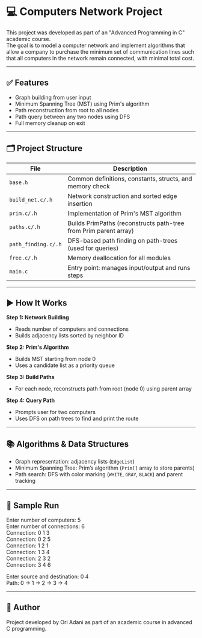 # 💻 Computers Network Project   
This project was developed as part of an "Advanced Programming in C" academic course.  
The goal is to model a computer network and implement algorithms that allow a company to purchase the minimum set of communication lines such that all computers in the network remain connected, with minimal total cost.  

---

## ✅ Features
- Graph building from user input
- Minimum Spanning Tree (MST) using Prim's algorithm
- Path reconstruction from root to all nodes
- Path query between any two nodes using DFS
- Full memory cleanup on exit

---

## 🗂️ Project Structure

| File             | Description                                                                 |
|------------------|-----------------------------------------------------------------------------|
| `base.h`         | Common definitions, constants, structs, and memory check                    |
| `build_net.c/.h` | Network construction and sorted edge insertion                              |
| `prim.c/.h`      | Implementation of Prim's MST algorithm                                      |
| `paths.c/.h`     | Builds PrimPaths (reconstructs path-tree from Prim parent array)            |
| `path_finding.c/.h` | DFS-based path finding on path-trees (used for queries)                  |
| `free.c/.h`      | Memory deallocation for all modules                                         |
| `main.c`         | Entry point: manages input/output and runs steps                            |

---

## ▶️ How It Works  

**Step 1: Network Building**  
- Reads number of computers and connections  
- Builds adjacency lists sorted by neighbor ID  

**Step 2: Prim's Algorithm**  
- Builds MST starting from node 0  
- Uses a candidate list as a priority queue  

**Step 3: Build Paths**  
- For each node, reconstructs path from root (node 0) using parent array  

**Step 4: Query Path**  
- Prompts user for two computers  
- Uses DFS on path trees to find and print the route  

---

## 📚 Algorithms & Data Structures

- Graph representation: adjacency lists (`EdgeList`)  
- Minimum Spanning Tree: Prim’s algorithm (`Prim[]` array to store parents)  
- Path search: DFS with color marking (`WHITE`, `GRAY`, `BLACK`) and parent tracking  

---

## 📖 Sample Run

Enter number of computers: 5  
Enter number of connections: 6  
Connection: 0 1 3  
Connection: 0 2 5  
Connection: 1 2 1  
Connection: 1 3 4  
Connection: 2 3 2  
Connection: 3 4 6  

Enter source and destination: 0 4  
Path: 0 -> 1 -> 2 -> 3 -> 4  

---

## 👤 Author  
Project developed by Ori Adani as part of an academic course in advanced C programming.  


